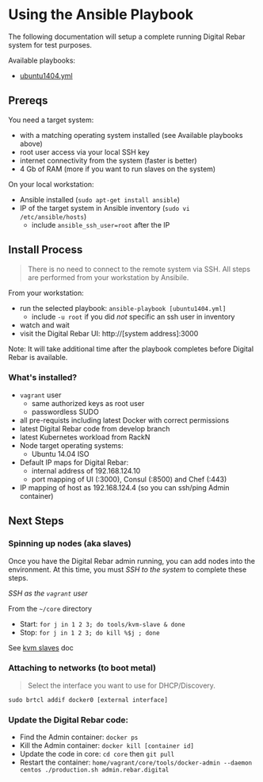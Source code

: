 # Using the Ansible Playbook

The following documentation will setup a complete running Digital Rebar system for test purposes.

Available playbooks:
  * [ubuntu1404.yml](https://github.com/rackn/digitalrebar-deploy/blob/master/ubuntu1404.yml)

## Prereqs

You need a target system:

  * with a matching operating system installed (see Available playbooks above)
  * root user access via your local SSH key
  * internet connectivity from the system (faster is better)
  * 4 Gb of RAM (more if you want to run slaves on the system)

On your local workstation:

  * Ansible installed (`sudo apt-get install ansible`)
  * IP of the target system in Ansible inventory (`sudo vi /etc/ansible/hosts`)
    * include `ansible_ssh_user=root` after the IP

## Install Process

> There is no need to connect to the remote system via SSH.  All steps are performed from your workstation by Ansibile.

From your workstation:

  * run the selected playbook: `ansible-playbook [ubuntu1404.yml]`
    * include `-u root` if you did _not_ specific an ssh user in inventory
  * watch and wait
  * visit the Digital Rebar UI: http://[system address]:3000

Note: It will take additional time after the playbook completes before Digital Rebar is available.

### What's installed?

  * `vagrant` user
    * same authorized keys as root user
    * passwordless SUDO
  * all pre-requists including latest Docker with correct permissions
  * latest Digital Rebar code from develop branch
  * latest Kubernetes workload from RackN
  * Node target operating systems:
    * Ubuntu 14.04 ISO
  * Default IP maps for Digital Rebar: 
    * internal address of 192.168.124.10
    * port mapping of UI (:3000), Consul (:8500) and Chef (:443)
  * IP mapping of host as 192.168.124.4 (so you can ssh/ping Admin container)

## Next Steps

### Spinning up nodes (aka slaves)

Once you have the Digital Rebar admin running, you can add nodes into the environment.  At this time, you must _SSH to the system_ to complete these steps.

*SSH as the `vagrant` user*

From the `~/core` directory

  * Start: `for j in 1 2 3; do tools/kvm-slave & done`
  * Stop: `for j in 1 2 3; do kill %$j ; done`

See [kvm slaves](https://github.com/digitalrebar/doc/blob/master/development/advanced-install/kvm-slaves.rst) doc

### Attaching to networks (to boot metal)

> Select the interface you want to use for DHCP/Discovery.

`sudo brtcl addif docker0 [external interface]`

### Update the Digital Rebar code:

  * Find the Admin container: `docker ps`
  * Kill the Admin container: `docker kill [container id]`
  * Update the code in core: `cd core` then `git pull`
  * Restart the container: `home/vagrant/core/tools/docker-admin --daemon centos ./production.sh admin.rebar.digital`
